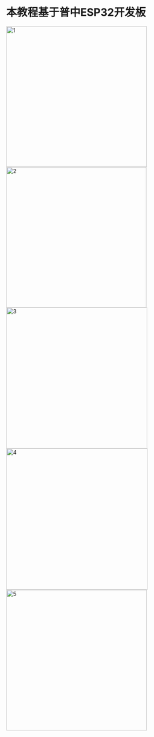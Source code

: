 # 本教程基于普中ESP32开发板

<img src="https://img.picgo.net/2024/08/16/136dc5ec6d6982563.jpg" title="" alt="1" width="372">

<img title="" src="https://img.picgo.net/2024/08/16/257275b337d304aaf.jpg" alt="2" width="371">

<img title="" src="https://img.picgo.net/2024/08/16/37a909267e3982041.jpg" alt="3" width="373">

<img title="" src="https://img.picgo.net/2024/08/16/405c2a81a3fe0b8f5.jpg" alt="4" width="374">

<img src="https://img.picgo.net/2024/08/16/5b414b3abdcda82ee.jpg" title="" alt="5" width="372">
